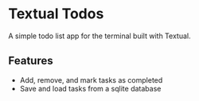 # Textual Todos

A simple todo list app for the terminal built with Textual.

## Features

- Add, remove, and mark tasks as completed
- Save and load tasks from a sqlite database
